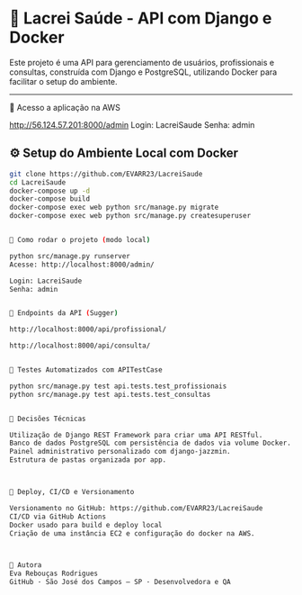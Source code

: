 # 🏥 Lacrei Saúde - API com Django e Docker

Este projeto é uma API para gerenciamento de usuários, profissionais e consultas, construída com Django e PostgreSQL, utilizando Docker para facilitar o setup do ambiente.

---
🚀 Acesso a aplicação na AWS

http://56.124.57.201:8000/admin
Login: LacreiSaude
Senha: admin

## ⚙️ Setup do Ambiente Local com Docker

```bash
git clone https://github.com/EVARR23/LacreiSaude
cd LacreiSaude
docker-compose up -d
docker-compose build
docker-compose exec web python src/manage.py migrate
docker-compose exec web python src/manage.py createsuperuser


🚀 Como rodar o projeto (modo local)

python src/manage.py runserver
Acesse: http://localhost:8000/admin/

Login: LacreiSaude
Senha: admin


🔗 Endpoints da API (Sugger)

http://localhost:8000/api/profissional/

http://localhost:8000/api/consulta/


🧪 Testes Automatizados com APITestCase

python src/manage.py test api.tests.test_profissionais
python src/manage.py test api.tests.test_consultas


🧠 Decisões Técnicas

Utilização de Django REST Framework para criar uma API RESTful.
Banco de dados PostgreSQL com persistência de dados via volume Docker.
Painel administrativo personalizado com django-jazzmin.
Estrutura de pastas organizada por app.



🚢 Deploy, CI/CD e Versionamento

Versionamento no GitHub: https://github.com/EVARR23/LacreiSaude
CI/CD via GitHub Actions 
Docker usado para build e deploy local
Criação de uma instância EC2 e configuração do docker na AWS. 



👤 Autora
Eva Rebouças Rodrigues
GitHub · São José dos Campos – SP · Desenvolvedora e QA
